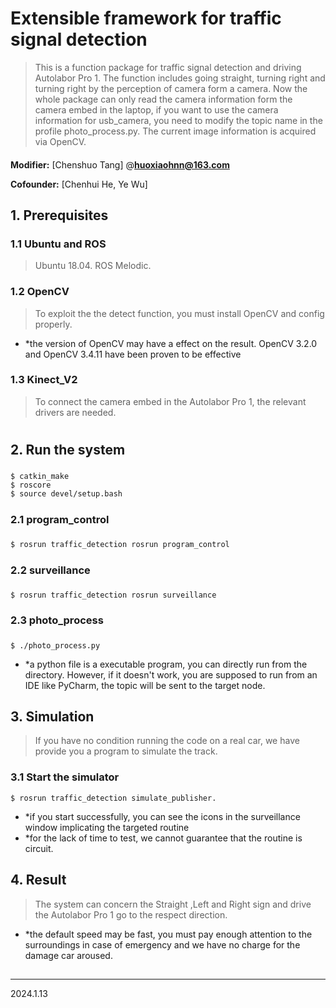 Extensible framework for traffic signal detection
==

>This is a function package for traffic signal detection and driving Autolabor Pro 1. The function includes going straight, turning right and turning right by the perception of camera form a camera. Now the whole package can only read the camera information form the camera embed in the laptop, if you want to use the camera information for usb_camera, you need to modify the topic name in the profile photo_process.py. The current image information is acquired via OpenCV.

####

**Modifier:** [Chenshuo Tang]  @[**huoxiaohnn@163.com**]()

**Cofounder:** [Chenhui He, Ye Wu]
###

## 1. Prerequisites
### 1.1 **Ubuntu** and **ROS**
>Ubuntu 18.04.
ROS Melodic.

### 1.2 **OpenCV**

>To exploit the the detect function, you must install OpenCV and config properly.
* *the version of OpenCV may have a effect on the result. OpenCV 3.2.0 and OpenCV 3.4.11 have been proven to be effective
### 1.3 **Kinect_V2**

>To connect the camera embed in the Autolabor Pro 1, the relevant drivers are needed.
#####
#
## 2. Run the system
#####
~~~
$ catkin_make
$ roscore
$ source devel/setup.bash
~~~

#####
### 2.1 program_control
#####
~~~
$ rosrun traffic_detection rosrun program_control
~~~
#####
### 2.2 surveillance
#####
~~~
$ rosrun traffic_detection rosrun surveillance
~~~
#####
### 2.3 photo_process
#####
~~~
$ ./photo_process.py
~~~
* *a python file is a executable program, you can directly run from the directory.
However, if it doesn't work, you are supposed to run from an IDE like PyCharm, the topic will be sent to the target node.
#####
###

#####
## 3. Simulation
>If you have no condition running the code on a real car, we have provide you a program to simulate the track.

### 3.1 Start the simulator

~~~
$ rosrun traffic_detection simulate_publisher.
~~~

* *if you start successfully, you can see the icons in the surveillance window implicating the targeted routine
* *for the lack of time to test, we cannot guarantee that the routine is circuit.


#####
## 4. Result
>The system can concern the Straight ,Left and Right sign and drive the  Autolabor Pro 1 go to the respect direction.

* *the default speed may be fast, you must pay enough attention to the surroundings in case of emergency and we have no charge for the damage car aroused.


##

---
2024.1.13

